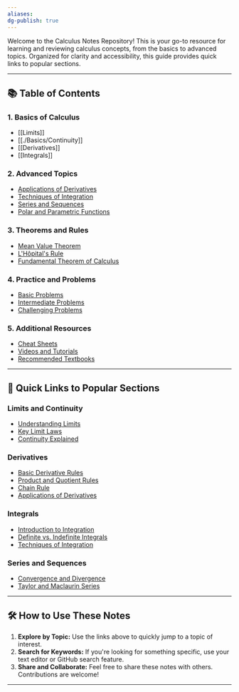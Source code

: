 ```yaml
---
aliases:
dg-publish: true
---
```


Welcome to the Calculus Notes Repository! This is your go-to resource for learning and reviewing calculus concepts, from the basics to advanced topics. Organized for clarity and accessibility, this guide provides quick links to popular sections.

---

## 📚 **Table of Contents**

### 1. **Basics of Calculus**
- [[Limits]]
- [[./Basics/Continuity]]
- [[Derivatives]]
- [[Integrals]]

### 2. **Advanced Topics**
- [Applications of Derivatives](./Advanced/Applications_of_Derivatives.md)
- [Techniques of Integration](./Advanced/Techniques_of_Integration.md)
- [Series and Sequences](./Advanced/Series_and_Sequences.md)
- [Polar and Parametric Functions](./Advanced/Polar_and_Parametric_Functions.md)

### 3. **Theorems and Rules**
- [Mean Value Theorem](./Theorems/Mean_Value_Theorem.md)
- [L'Hôpital's Rule](./Theorems/LHôpitals_Rule.md)
- [Fundamental Theorem of Calculus](./Theorems/Fundamental_Theorem_of_Calculus.md)

### 4. **Practice and Problems**
- [Basic Problems](./Practice/Basic_Problems.md)
- [Intermediate Problems](./Practice/Intermediate_Problems.md)
- [Challenging Problems](./Practice/Challenging_Problems.md)

### 5. **Additional Resources**
- [Cheat Sheets](./Resources/Cheat_Sheets.md)
- [Videos and Tutorials](./Resources/Videos_and_Tutorials.md)
- [Recommended Textbooks](./Resources/Recommended_Textbooks.md)

---

## 🔗 **Quick Links to Popular Sections**

### Limits and Continuity
- [Understanding Limits](./Basics/Limits.md#understanding-limits)
- [Key Limit Laws](./Basics/Limits.md#key-limit-laws)
- [Continuity Explained](./Basics/Continuity.md#continuity-explained)

### Derivatives
- [Basic Derivative Rules](./Basics/Derivatives.md#basic-derivative-rules)
- [Product and Quotient Rules](./Derivatives.md#product-and-quotient-rules)
- [Chain Rule](./Basics/Derivatives.md#chain-rule)
- [Applications of Derivatives](./Advanced/Applications_of_Derivatives.md)

### Integrals
- [Introduction to Integration](./Basics/Integrals.md#introduction-to-integration)
- [Definite vs. Indefinite Integrals](./Basics/Integrals.md#definite-vs-indefinite-integrals)
- [Techniques of Integration](./Advanced/Techniques_of_Integration.md)

### Series and Sequences
- [Convergence and Divergence](./Advanced/Series_and_Sequences.md#convergence-and-divergence)
- [Taylor and Maclaurin Series](./Advanced/Series_and_Sequences.md#taylor-and-maclaurin-series)

---

## 🛠️ **How to Use These Notes**
1. **Explore by Topic:** Use the links above to quickly jump to a topic of interest.
2. **Search for Keywords:** If you're looking for something specific, use your text editor or GitHub search feature.
3. **Share and Collaborate:** Feel free to share these notes with others. Contributions are welcome!

---